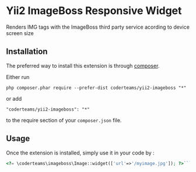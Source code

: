 Yii2 ImageBoss Responsive Widget
================================
Renders IMG tags with the ImageBoss third party service acording to device screen size

Installation
------------

The preferred way to install this extension is through [composer](http://getcomposer.org/download/).

Either run

```
php composer.phar require --prefer-dist coderteams/yii2-imageboss "*"
```

or add

```
"coderteams/yii2-imageboss": "*"
```

to the require section of your `composer.json` file.


Usage
-----

Once the extension is installed, simply use it in your code by  :

```php
<?= \coderteams\imageboss\Image::widget(['url'=>'/myimage.jpg']); ?>```
